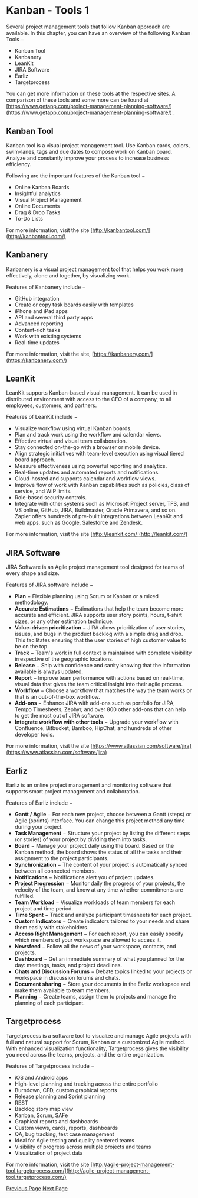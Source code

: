 # Kanban - Tools 1
Several project management tools that follow Kanban approach are available. In this chapter, you can have an overview of the following Kanban Tools −

   * Kanban Tool
   * Kanbanery
   * LeanKit
   * JIRA Software
   * Earliz
   * Targetprocess

You can get more information on these tools at the respective sites. A comparison of these tools and some more can be found at [https://www.getapp.com/project-management-planning-software/](https://www.getapp.com/project-management-planning-software/) .

## Kanban Tool
Kanban tool is a visual project management tool. Use Kanban cards, colors, swim-lanes, tags and due dates to compose work on Kanban board. Analyze and constantly improve your process to increase business efficiency.

Following are the important features of the Kanban tool −

   * Online Kanban Boards
   * Insightful analytics
   * Visual Project Management
   * Online Documents
   * Drag &amp; Drop Tasks
   * To-Do Lists

For more information, visit the site [http://kanbantool.com/](http://kanbantool.com/) 

## Kanbanery
Kanbanery is a visual project management tool that helps you work more effectively, alone and together, by visualizing work.

Features of Kanbanery include −

   * GitHub integration
   * Create or copy task boards easily with templates
   * iPhone and iPad apps
   * API and several third party apps
   * Advanced reporting
   * Content-rich tasks
   * Work with existing systems
   * Real-time updates

For more information, visit the site, [https://kanbanery.com/](https://kanbanery.com/) 

## LeanKit
LeanKit supports Kanban-based visual management. It can be used in distributed environment with access to the CEO of a company, to all employees, customers, and partners.

Features of LeanKit include −

   * Visualize workflow using virtual Kanban boards.
   * Plan and track work using the workflow and calendar views.
   * Effective virtual and visual team collaboration.
   * Stay connected on-the-go with a browser or mobile device.
   * Align strategic initiatives with team-level execution using visual tiered board approach.
   * Measure effectiveness using powerful reporting and analytics.
   * Real-time updates and automated reports and notifications.
   * Cloud-hosted and supports calendar and workflow views.
   * Improve flow of work with Kanban capabilities such as policies, class of service, and WIP limits.
   * Role-based security controls.
   * Integrate with other systems such as Microsoft Project server, TFS, and VS online, GitHub, JIRA, Buildmaster, Oracle Primavera, and so on. Zapier offers hundreds of pre-built integrations between LeanKit and web apps, such as Google, Salesforce and Zendesk.

For more information, visit the site [http://leankit.com/](http://leankit.com/) 

## JIRA Software
JIRA Software is an Agile project management tool designed for teams of every shape and size.

Features of JIRA software include −

   * **Plan** − Flexible planning using Scrum or Kanban or a mixed methodology.
   * **Accurate Estimations** − Estimations that help the team become more accurate and efficient. JIRA supports user story points, hours, t-shirt sizes, or any other estimation technique.
   * **Value-driven prioritization** − JIRA allows prioritization of user stories, issues, and bugs in the product backlog with a simple drag and drop. This facilitates ensuring that the user stories of high customer value to be on the top.
   * **Track** − Team's work in full context is maintained with complete visibility irrespective of the geographic locations.
   * **Release** − Ship with confidence and sanity knowing that the information available is always updated.
   * **Report** − Improve team performance with actions based on real-time, visual data that gives the team critical insight into their agile process.
   * **Workflow** − Choose a workflow that matches the way the team works or that is an out-of-the-box workflow.
   * **Add-ons** − Enhance JIRA with add-ons such as portfolio for JIRA, Tempo Timesheets, Zephyr, and over 800 other add-ons that can help to get the most out of JIRA software.
   * **Integrate workflow with other tools** − Upgrade your workflow with Confluence, Bitbucket, Bamboo, HipChat, and hundreds of other developer tools.

For more information, visit the site [https://www.atlassian.com/software/jira](https://www.atlassian.com/software/jira) 

## Earliz
Earliz is an online project management and monitoring software that supports smart project management and collaboration.

Features of Earliz include −

   * **Gantt / Agile** − For each new project, choose between a Gantt (steps) or Agile (sprints) interface. You can change this project method any time during your project.
   * **Task Management** − Structure your project by listing the different steps (or stories) of your project by dividing them into tasks.
   * **Board** − Manage your project daily using the board. Based on the Kanban method, the board shows the status of all the tasks and their assignment to the project participants.
   * **Synchronization** − The content of your project is automatically synced between all connected members.
   * **Notifications** − Notifications alert you of project updates.
   * **Project Progression** − Monitor daily the progress of your projects, the velocity of the team, and know at any time whether commitments are fulfilled.
   * **Team Workload** − Visualize workloads of team members for each project and time period.
   * **Time Spent** − Track and analyze participant timesheets for each project.
   * **Custom Indicators** − Create indicators tailored to your needs and share them easily with stakeholders.
   * **Access Right Management** − For each report, you can easily specify which members of your workspace are allowed to access it.
   * **Newsfeed** − Follow all the news of your workspace, contacts, and projects.
   * **Dashboard** − Get an immediate summary of what you planned for the day: meetings, tasks, and project deadlines.
   * **Chats and Discussion Forums** − Debate topics linked to your projects or workspace in discussion forums and chats.
   * **Document sharing** − Store your documents in the Earliz workspace and make them available to team members.
   * **Planning** − Create teams, assign them to projects and manage the planning of each participant.

## Targetprocess
Targetprocess is a software tool to visualize and manage Agile projects with full and natural support for Scrum, Kanban or a customized Agile method. With enhanced visualization functionality, Targetprocess gives the visibility you need across the teams, projects, and the entire organization.

Features of Targetprocess include −

   * iOS and Android apps
   * High-level planning and tracking across the entire portfolio
   * Burndown, CFD, custom graphical reports
   * Release planning and Sprint planning
   * REST
   * Backlog story map view
   * Kanban, Scrum, SAFe
   * Graphical reports and dashboards
   * Custom views, cards, reports, dashboards
   * QA, bug tracking, test case management
   * Ideal for Agile testing and quality centered teams
   * Visibility of progress across multiple projects and teams
   * Visualization of project data

For more information, visit the site [http://agile-project-management-tool.targetprocess.com/](http://agile-project-management-tool.targetprocess.com/) 


[Previous Page](../kanban/kanban_scrum.md) [Next Page](../kanban/kanban_tools2.md) 
